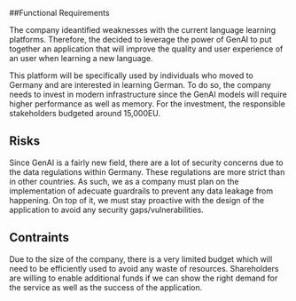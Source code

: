 ##Functional Requirements

The company ideantified weaknesses with the current language learning platforms. Therefore, the decided to leverage the power of GenAI to put together an application that will improve the quality and user experience of an user when learning a new language. 

This platform will be specifically used by individuals who moved to Germany and are interested in learning German. To do so, the company needs to invest in modern infrastructure since the GenAI models will require higher performance as well as memory. For the investment, the responsible stakeholders budgeted around 15,000EU. 

## Risks

Since GenAI is a fairly new field, there are a lot of security concerns due to the data regulations within Germany. These regulations are more strict than in other countries. As such, we as a company must plan on the implementation of adecuate guardrails to prevent any data leakage from happening. On top of it, we must stay proactive with the design of the application to avoid any security gaps/vulnerabilities. 

## Contraints

Due to the size of the company, there is a very limited budget which will need to be efficiently used to avoid any waste of resources. Shareholders are willing to enable additional funds if we can show the right demand for the service as well as the success of the application. 
